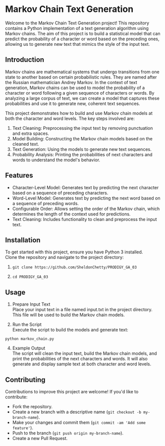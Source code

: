 # Markov Chain Text Generation
Welcome to the Markov Chain Text Generation project! This repository contains a Python implementation of a text generation algorithm using Markov chains. The aim of this project is to build a statistical model that can predict the probability of a character or word based on the preceding ones, allowing us to generate new text that mimics the style of the input text.

## Introduction
Markov chains are mathematical systems that undergo transitions from one state to another based on certain probabilistic rules. They are named after the Russian mathematician Andrey Markov. In the context of text generation, Markov chains can be used to model the probability of a character or word following a given sequence of characters or words. By analyzing a large corpus of text, we can create a model that captures these probabilities and use it to generate new, coherent text sequences.

This project demonstrates how to build and use Markov chain models at both the character and word levels. The key steps involved are:

1. Text Cleaning: Preprocessing the input text by removing punctuation and extra spaces.
2. Model Building: Constructing the Markov chain models based on the cleaned text.
3. Text Generation: Using the models to generate new text sequences.
4. Probability Analysis: Printing the probabilities of next characters and words to understand the model's behavior.

## Features
* Character-Level Model: Generates text by predicting the next character based on a sequence of preceding characters.
* Word-Level Model: Generates text by predicting the next word based on a sequence of preceding words.
* Configurable Order: Allows setting the order of the Markov chain, which determines the length of the context used for predictions.
* Text Cleaning: Includes functionality to clean and preprocess the input text.

## Installation
To get started with this project, ensure you have Python 3 installed.  
Clone the repository and navigate to the project directory:  
1. ```
   git clone https://github.com/SheldonChetty/PRODIGY_GA_03
   ```  
2. ```
   cd PRODIGY_GA_03
   ```
## Usage  
1. Prepare Input Text  
Place your input text in a file named input.txt in the project directory. This file will be used to build the Markov chain models.

2. Run the Script  
Execute the script to build the models and generate text:  
```
python markov_chain.py
```  
4. Example Output  
The script will clean the input text, build the Markov chain models, and print the probabilities of the next characters and words. It will also generate and display sample text at both character and word levels.
## Contributing
Contributions to improve this project are welcome! If you'd like to contribute:

- Fork the repository.
- Create a new branch with a descriptive name (`git checkout -b my-branch-name`).
- Make your changes and commit them (`git commit -am 'Add some feature'`).
- Push to the branch (`git push origin my-branch-name`).
- Create a new Pull Request.
  


